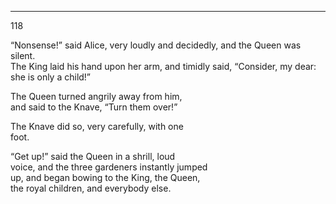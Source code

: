 ---
118 

<p>“Nonsense!” said Alice, very loudly and  
decidedly, and the Queen was silent.<br>
The King laid his hand upon her arm, and  
timidly said, “Consider, my dear: she is only
a child!”<br>

The Queen turned angrily away from him,  
and said to the Knave, “Turn them over!”

The Knave did so, very carefully, with one  
foot.

“Get up!” said the Queen in a shrill, loud  
voice, and the three gardeners instantly jumped  
up, and began bowing to the King, the Queen,  
the royal children, and everybody else.